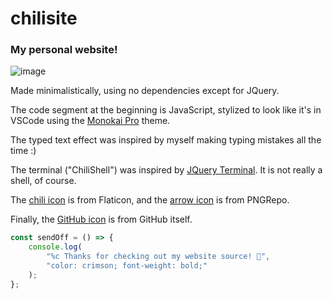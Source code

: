 # chilisite

### My personal website!

![image](https://user-images.githubusercontent.com/110292814/185671659-c41a0793-0249-41f4-9c78-6cbffb47dcac.png)

Made minimalistically, using no dependencies except for JQuery.

The code segment at the beginning is JavaScript, stylized to look like it's in VSCode using the [Monokai Pro](https://monokai.pro/) theme.

The typed text effect was inspired by myself making typing mistakes all the time :)

The terminal ("ChiliShell") was inspired by [JQuery Terminal](https://terminal.jcubic.pl/). It is not really a shell, of course.

The [chili icon](https://www.flaticon.com/premium-icon/chili_2156631?term=pepper&page=1&position=1&page=1&position=1&related_id=2156631&origin=tag) is from Flaticon, and the [arrow icon](https://www.pngrepo.com/svg/65054/up-arrow) is from PNGRepo.

Finally, the [GitHub icon](https://github.githubassets.com/images/modules/logos_page/GitHub-Mark.png) is from GitHub itself.

```javascript
const sendOff = () => {
    console.log(
        "%c Thanks for checking out my website source! 🥳",
        "color: crimson; font-weight: bold;"
    );
};
```
